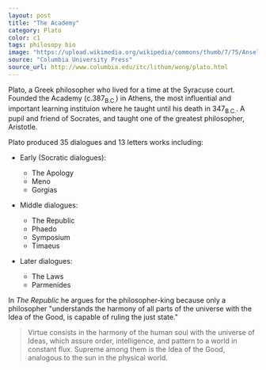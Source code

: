 ```yaml
---
layout: post
title: "The Academy"
category: Plato
color: c1
tags: philosopy bio
image: "https://upload.wikimedia.org/wikipedia/commons/thumb/7/75/Anselm_Feuerbach_-_Das_Gastmahl._Nach_Platon_%28zweite_Fassung%29_-_Google_Art_Project.jpg/1280px-Anselm_Feuerbach_-_Das_Gastmahl._Nach_Platon_%28zweite_Fassung%29_-_Google_Art_Project.jpg"
source: "Columbia University Press"
source_url: http://www.columbia.edu/itc/lithum/wong/plato.html
---
```


Plato, a Greek philosopher who lived for a time at the Syracuse court.
Founded the Academy (c.387<sub>B.C.</sub>) in Athens, the most influential and important learning instituion where he taught until his death in 347<sub>B.C.</sub>.
A pupil and friend of Socrates, and taught one of the greatest philosopher, Aristotle.
<!--more-->

Plato produced 35 dialogues and 13 letters works including:

- Early (Socratic dialogues):
  - The Apology
  - Meno
  - Gorgias

- Middle dialogues:
  - The Republic
  - Phaedo
  - Symposium
  - Timaeus

- Later dialogues:
  - The Laws
  - Parmenides

In <cite>The Republic</cite> he argues for the philosopher-king because only a philosopher
"understands the harmony of all parts of the universe with the Idea of the Good, is capable of ruling the just state."

> Virtue consists in the harmony of the human soul with the universe of Ideas, which assure order, intelligence, and pattern to a world in constant flux. Supreme among them is the Idea of the Good, analogous to the sun in the physical world.
